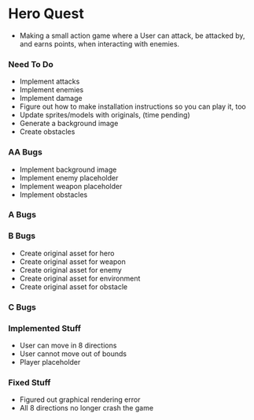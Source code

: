 # Hero Quest

* Making a small action game where a User can attack, be attacked by, and earns points, when interacting with enemies.

### Need To Do

* Implement attacks
* Implement enemies
* Implement damage
* Figure out how to make installation instructions so you can play it, too
* Update sprites/models with originals, (time pending)
* Generate a background image
* Create obstacles

### AA Bugs

* Implement background image
* Implement enemy placeholder
* Implement weapon placeholder
* Implement obstacles

### A Bugs

### B Bugs

* Create original asset for hero
* Create original asset for weapon
* Create original asset for enemy
* Create original asset for environment
* Create original asset for obstacle

### C Bugs

### Implemented Stuff

* User can move in 8 directions
* User cannot move out of bounds
* Player placeholder

### Fixed Stuff

* Figured out graphical rendering error
* All 8 directions no longer crash the game
